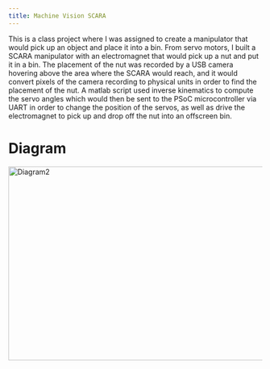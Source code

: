 ```yaml
---
title: Machine Vision SCARA
---
```


This is a class project where I was assigned to create a manipulator that would pick up an object and place it into a bin. From servo motors, I built a SCARA manipulator with an electromagnet that would pick up a nut and put it in a bin. The placement of the nut was recorded by a USB camera hovering above the area where the SCARA would reach, and it would convert pixels of the camera recording to physical units in order to find the placement of the nut. A matlab script used inverse kinematics to compute the servo angles which would then be sent to the PSoC microcontroller via UART in order to change the position of the servos, as well as drive the electromagnet to pick up and drop off the nut into an offscreen bin.

# Diagram
<img width="612" height="385" alt="Diagram2" src="https://github.com/user-attachments/assets/88442ad2-0519-4555-88da-10023de1d798" />
